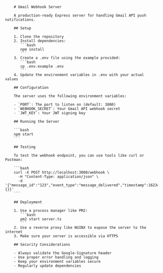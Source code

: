 
        # Gmail Webhook Server

        A production-ready Express server for handling Gmail API push notifications.

        ## Setup

        1. Clone the repository
        2. Install dependencies:
           ```bash
           npm install
           ```
        3. Create a .env file using the example provided:
           ```bash
           cp .env.example .env
           ```
        4. Update the environment variables in .env with your actual values

        ## Configuration

        The server uses the following environment variables:

        - `PORT`: The port to listen on (default: 3000)
        - `WEBHOOK_SECRET`: Your Gmail API webhook secret
        - `JWT_KEY`: Your JWT signing key

        ## Running the Server

        ```bash
        npm start
        ```

        ## Testing

        To test the webhook endpoint, you can use tools like curl or Postman:

        ```bash
        curl -X POST http://localhost:3000/webhook \
          -H "Content-Type: application/json" \
          -d '{"message_id":"123","event_type":"message_delivered","timestamp":1623456789,"metadata":{}}'
        ```

        ## Deployment

        1. Use a process manager like PM2:
           ```bash
           pm2 start server.ts
           ```
        2. Use a reverse proxy like NGINX to expose the server to the internet
        3. Make sure your server is accessible via HTTPS

        ## Security Considerations

        - Always validate the Google-Signature header
        - Use proper error handling and logging
        - Keep your environment variables secure
        - Regularly update dependencies
      